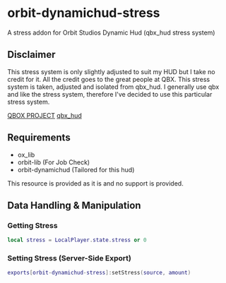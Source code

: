 # orbit-dynamichud-stress
 A stress addon for Orbit Studios Dynamic Hud (qbx_hud stress system)

## Disclaimer
This stress system is only slightly adjusted to suit my HUD but I take no credit for it. All the credit goes to the great people at QBX.
This stress system is taken, adjusted and isolated from qbx_hud.
I generally use qbx and like the stress system, therefore I've decided to use this particular stress system.

[QBOX PROJECT](https://github.com/Qbox-project) 
[qbx_hud](https://github.com/Qbox-project/qbx_hud)

## Requirements
- ox_lib
- orbit-lib (For Job Check)
- orbit-dynamichud (Tailored for this hud)

This resource is provided as it is and no support is provided.

## Data Handling & Manipulation
### Getting Stress
```lua
local stress = LocalPlayer.state.stress or 0
```
### Setting Stress (Server-Side Export)
```lua
exports[orbit-dynamichud-stress]:setStress(source, amount)
```
